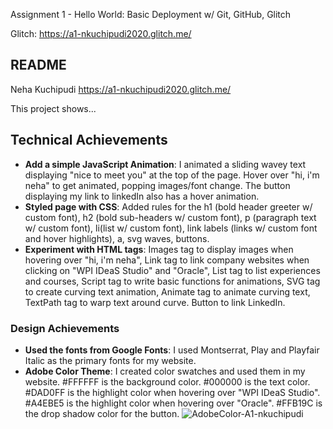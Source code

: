 Assignment 1 - Hello World: Basic Deployment w/ Git, GitHub, Glitch

Glitch: https://a1-nkuchipudi2020.glitch.me/

README
---

Neha Kuchipudi
https://a1-nkuchipudi2020.glitch.me/

This project shows...

## Technical Achievements
- **Add a simple JavaScript Animation**: I animated a sliding wavey text displaying "nice to meet you" at the top of the page. Hover over "hi, i'm neha" to get animated, popping images/font change. The button displaying my link to linkedIn also has a hover animation.
- **Styled page with CSS**: Added rules for the h1 (bold header greeter w/ custom font), h2 (bold sub-headers w/ custom font), p (paragraph text w/ custom font), li(list w/ custom font), link labels (links w/ custom font and hover highlights), a, svg waves, buttons.
- **Experiment with HTML tags**: Images tag to display images when hovering over "hi, i'm neha", Link tag to link company websites when clicking on "WPI IDeaS Studio" and "Oracle", List tag to list experiences and courses, Script tag to write basic functions for animations, SVG tag to create curving text animation, Animate tag to animate curving text, TextPath tag to warp text around curve. Button to link LinkedIn.
### Design Achievements
- **Used the fonts from Google Fonts**: I used Montserrat, Play and Playfair Italic as the primary fonts for my website.
- **Adobe Color Theme**: I created color swatches and used them in my website. #FFFFFF is the background color. #000000 is the text color. #DAD0FF is the highlight color when hovering over "WPI IDeaS Studio". #A4EBE5 is the highlight color when hovering over "Oracle". #FFB19C is the drop shadow color for the button.
![AdobeColor-A1-nkuchipudi](https://user-images.githubusercontent.com/98354759/187040311-76ff2571-564a-4ae5-a4fb-8501ac2fd596.jpeg)
